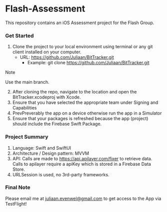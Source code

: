 # Flash-Assessment
This repository contains an iOS Assessment project for the Flash Group.

### Get Started

1. Clone the project to your local environment using terminal or any git client installed on your computer.
   - URL: https://github.com/Juliaan/BitTracker.git
     - Example: git clone https://github.com/Juliaan/BitTracker.git
> [!NOTE]
> Use the main branch.    

2. After cloning the repo, navigate to the location and open the BitTracker.xcodeproj with Xcode.
3. Ensure that you have selected the appropriate team under Signing and Capabilities
4. PrevPreverably the app on a device otherwise run the app in a Simulator
5. Ensure that your packages is refreshed because the app (project) should include the Firebase Swift Package.
  
### Project Summary

1. Language: Swift and SwiftUI
2. Architecture / Design pattern: MVVM
3. API: Calls are made to https://api.apilayer.com/fixer to retrieve data. Calls to apilayer require a apiKey which is stored in a Firebase Data Store.
4. URLSession is used, no 3rd-party frameworks.

### Final Note

Please email me at juliaan.evenwel@gmail.com to get access to the App via TestFlight!
